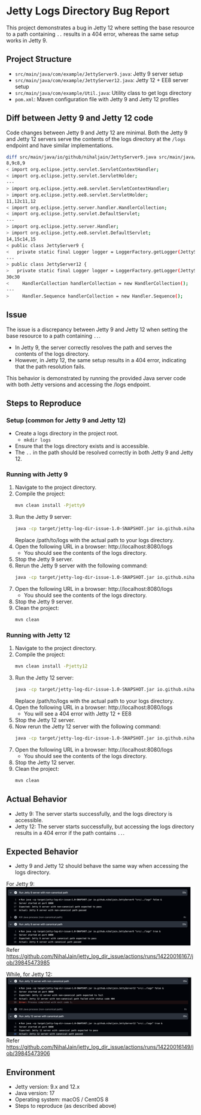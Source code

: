 # Jetty Logs Directory Bug Report

This project demonstrates a bug in Jetty 12 where setting the base resource to a path containing `..` results in a 404 error, whereas the same setup works in Jetty 9.

## Project Structure

- `src/main/java/com/example/JettyServer9.java`: Jetty 9 server setup
- `src/main/java/com/example/JettyServer12.java`: Jetty 12 + EE8 server setup
- `src/main/java/com/example/Util.java`: Utility class to get logs directory
- `pom.xml`: Maven configuration file with Jetty 9 and Jetty 12 profiles

## Diff between Jetty 9 and Jetty 12 code

Code changes between Jetty 9 and Jetty 12 are minimal. Both the Jetty 9 and Jetty 12 servers serve the contents of the logs directory at the `/logs` endpoint and have similar implementations.

```sh
diff src/main/java/io/github/nihaljain/JettyServer9.java src/main/java/io/github/nihaljain/JettyServer12.java
8,9c8,9
< import org.eclipse.jetty.servlet.ServletContextHandler;
< import org.eclipse.jetty.servlet.ServletHolder;
---
> import org.eclipse.jetty.ee8.servlet.ServletContextHandler;
> import org.eclipse.jetty.ee8.servlet.ServletHolder;
11,12c11,12
< import org.eclipse.jetty.server.handler.HandlerCollection;
< import org.eclipse.jetty.servlet.DefaultServlet;
---
> import org.eclipse.jetty.server.Handler;
> import org.eclipse.jetty.ee8.servlet.DefaultServlet;
14,15c14,15
< public class JettyServer9 {
<   private static final Logger logger = LoggerFactory.getLogger(JettyServer9.class);
---
> public class JettyServer12 {
>   private static final Logger logger = LoggerFactory.getLogger(JettyServer12.class);
30c30
<     HandlerCollection handlerCollection = new HandlerCollection();
---
>     Handler.Sequence handlerCollection = new Handler.Sequence();
  ```

## Issue

The issue is a discrepancy between Jetty 9 and Jetty 12 when setting the base resource to a path containing `..`.

* In Jetty 9, the server correctly resolves the path and serves the contents of the logs directory. 
* However, in Jetty 12, the same setup results in a 404 error, indicating that the path resolution fails.

This behavior is demonstrated by running the provided Java server code with both Jetty versions and accessing the /logs endpoint.

## Steps to Reproduce

### Setup (common for Jetty 9 and Jetty 12)

* Create a logs directory in the project root.
   - `mkdir logs`
* Ensure that the logs directory exists and is accessible.
* The `..` in the path should be resolved correctly in both Jetty 9 and Jetty 12.

### Running with Jetty 9

1. Navigate to the project directory.
2. Compile the project:
   ```sh
   mvn clean install -Pjetty9
   ```
3. Run the Jetty 9 server:
   ```sh
   java -cp target/jetty-log-dir-issue-1.0-SNAPSHOT.jar io.github.nihaljain.JettyServer9 "src/../logs" false
   ```
   Replace /path/to/logs with the actual path to your logs directory.
4. Open the following URL in a browser: http://localhost:8080/logs
   - You should see the contents of the logs directory.
5. Stop the Jetty 9 server.
6. Rerun the Jetty 9 server with the following command:
   ```sh
   java -cp target/jetty-log-dir-issue-1.0-SNAPSHOT.jar io.github.nihaljain.JettyServer9 "src/../logs" true
   ```
7. Open the following URL in a browser: http://localhost:8080/logs 
   - You should see the contents of the logs directory.
8. Stop the Jetty 9 server.
9. Clean the project:
   ```sh
   mvn clean
   ```


### Running with Jetty 12
1. Navigate to the project directory.
2. Compile the project:
   ```sh
   mvn clean install -Pjetty12
3. Run the Jetty 12 server:
   ```sh
   java -cp target/jetty-log-dir-issue-1.0-SNAPSHOT.jar io.github.nihaljain.JettyServer12 "src/../logs" false 
   ```
   Replace /path/to/logs with the actual path to your logs directory.
4. Open the following URL in a browser: http://localhost:8080/logs
   - You will see a 404 error with Jetty 12 + EE8
5. Stop the Jetty 12 server.
6. Now rerun the Jetty 12 server with the following command:
   ```sh
   java -cp target/jetty-log-dir-issue-1.0-SNAPSHOT.jar io.github.nihaljain.JettyServer12 "src/../logs" true
   ```
7. Open the following URL in a browser: http://localhost:8080/logs
   - You should see the contents of the logs directory.
8. Stop the Jetty 12 server.
9. Clean the project:
   ```sh
   mvn clean
   ```

## Actual Behavior

* Jetty 9: The server starts successfully, and the logs directory is accessible.
* Jetty 12: The server starts successfully, but accessing the logs directory results in a 404 error if the path contains `..`.

## Expected Behavior

* Jetty 9 and Jetty 12 should behave the same way when accessing the logs directory.

For Jetty 9:
![jetty9.png](screenshots/jetty9.png)
Refer https://github.com/NihalJain/jetty_log_dir_issue/actions/runs/14220016167/job/39845473985

While, for Jetty 12:
![jetty12.png](screenshots/jetty12.png)
Refer https://github.com/NihalJain/jetty_log_dir_issue/actions/runs/14220016149/job/39845473906

## Environment
* Jetty version: 9.x and 12.x
* Java version: 17
* Operating system: macOS / CentOS 8
* Steps to reproduce (as described above)